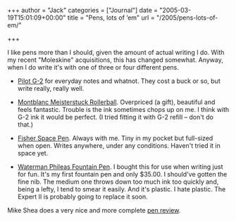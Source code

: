 +++
author = "Jack"
categories = ["Journal"]
date = "2005-03-19T15:01:09+00:00"
title = "Pens, lots of ‘em"
url = "/2005/pens-lots-of-em/"

+++

I like pens more than I should, given the amount of actual writing I do. With my recent "Moleskine" acquisitions, this has changed somewhat. Anyway, when I do write it's with one of three or four different pens.

</p> 

  * [Pilot G-2][1] for everyday notes and whatnot. They cost a buck or so, but write really, really well.


  * [Montblanc Meisterstuck Rollerball][2]. Overpriced (a gift), beautiful and feels fantastic. Trouble is the ink sometimes chops up on me. I think with G-2 ink it would be perfect. (I tried fitting it with G-2 refill &#8211; don't do that.)


  * [Fisher Space Pen][3]. Always with me. Tiny in my pocket but full-sized when open. Writes anywhere, under any conditions. Haven't tried it in space yet.


  * [Waterman Phileas Fountain Pen][4]. I bought this for use when writing just for fun. It's my first fountain pen and only $35.00. I should've gotten the fine nib. The medium one throws down too much ink too quickly and, being a lefty, I tend to smear it easily. And it's plastic. I hate plastic. The Expert II is probably going to replace it soon.
</ul> 

Mike Shea does a very nice and more complete [pen review][5].

 [1]: http://www.pilotpen.us/detail.asp?PenID=7
 [2]: http://web.archive.org/web/20111206072416/http://www.jomashop.com:80/mon163meisro.html
 [3]: http://www.spacepen.com/usa/index2.htm
 [4]: http://www.waterman.com/sanford/consumer/waterman/collection/collectionDetail.jhtml?attributeId=WATERATT1000012&currentType=WATATT10001
 [5]: http://mikeshea.net/articles/001271.html